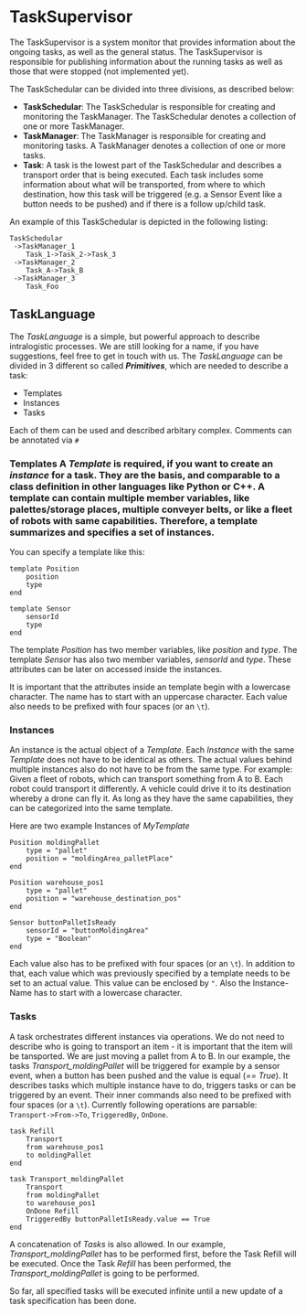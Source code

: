 # TaskSupervisor

 The TaskSupervisor is a system monitor that provides information about the ongoing tasks, as well as the general status. The TaskSupervisor is responsible for publishing information about the running tasks as well as those that were stopped (not implemented yet).

The TaskSchedular can be divided into three divisions, as described below: 

* **TaskSchedular**: The TaskSchedular is responsible for creating and monitoring the TaskManager. The TaskSchedular denotes a collection of one or more TaskManager.
* **TaskManager**: The TaskManager is responsible for creating and monitoring tasks. A TaskManager denotes a collection of one or more tasks.
* **Task**: A task is the lowest part of the TaskSchedular and describes a transport order that is being executed. Each task includes some information about what will be transported, from where to which destination, how this task will be triggered (e.g. a Sensor Event like a button needs to be pushed) and if there is a follow up/child task.

 An example of this TaskSchedular is depicted in the following listing:
```
TaskSchedular
 ->TaskManager_1
	Task_1->Task_2->Task_3
 ->TaskManager_2
	Task_A->Task_B
 ->TaskManager_3
	Task_Foo

```

## TaskLanguage 

The *TaskLanguage* is a simple, but powerful approach to describe intralogistic processes. We are still looking for a name, if you have suggestions, feel free to get in touch with us. 
The *TaskLanguage* can be divided in 3 different so called __*Primitives*__, which are needed to describe a task: 

- Templates 
- Instances 
- Tasks 

Each of them can be used and described arbitary complex. Comments can be annotated via `#`

### Templates A *Template* is required, if you want to create an *instance* for a task. They are the basis, and comparable to a class definition in other languages like Python or C++. A template can contain multiple member variables, like palettes/storage places, multiple conveyer belts, or like a fleet of robots with same capabilities. Therefore, a template summarizes and specifies a set of instances. 

You can specify a template like this:

```text
template Position
    position
    type
end

template Sensor
    sensorId
    type
end
```

The template *Position* has two member variables, like *position* and *type*. The template *Sensor* has also two member variables, *sensorId* and *type*. These attributes can be later on accessed inside the instances. 

It is important that the attributes inside an template begin with a lowercase character. The name has to start with an uppercase character. Each value also needs to be prefixed with four spaces (or an `\t`). 

### Instances 
An instance is the actual object of a *Template*. Each *Instance* with the same *Template* does not have to be identical as others. The actual values behind multiple instances also do not have to be from the same type. For example: Given a fleet of robots, which can transport something from A to B. Each robot could transport it differently. A vehicle could drive it to its destination whereby a drone can fly it. As long as they have the same capabilities, they can be categorized into the same template. 

Here are two example Instances of *MyTemplate*

```text
Position moldingPallet
    type = "pallet"
    position = "moldingArea_palletPlace"
end

Position warehouse_pos1
    type = "pallet"
    position = "warehouse_destination_pos"
end

Sensor buttonPalletIsReady
    sensorId = "buttonMoldingArea"
    type = "Boolean"
end
```
 

Each value also has to be prefixed with four spaces (or an `\t`). In addition to that, each value which was previously specified by a template needs to be set to an actual value. This value can be enclosed by `"`. Also the Instance-Name has to start with a lowercase character. 

### Tasks 
A task orchestrates different instances via operations. We do not need to describe who is going to transport an item - it is important that the item will be tansported.  We are just moving a pallet from A to B. 
In our example, the tasks *Transport_moldingPallet* will be triggered for example by a sensor event, when a button has been pushed and the value is equal (*== True*). 
It describes tasks which multiple instance have to do, triggers tasks or can be triggered by an event. Their inner commands also need to be prefixed with four spaces (or a `\t`). Currently following operations are parsable: 
`Transport->From->To`, `TriggeredBy`, `OnDone`.


```text
task Refill
    Transport 
    from warehouse_pos1
    to moldingPallet 
end

task Transport_moldingPallet
    Transport
    from moldingPallet
    to warehouse_pos1
    OnDone Refill
    TriggeredBy buttonPalletIsReady.value == True
end
```

A concatenation of *Tasks* is also allowed. In our example, *Transport_moldingPallet* has to be performed first, before the Task Refill will be executed. Once the Task *Refill* has been performed, the *Transport_moldingPallet* is going to be performed. 

So far, all specified tasks will be executed infinite until a new update of a task specification has been done.
